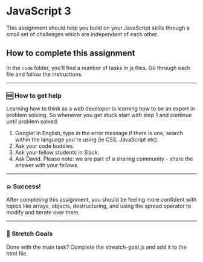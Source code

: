# JavaScript 3

This assignment should help you build on your JavaScript skills through a small set of challenges which are independent of each other.

## How to complete this assignment

In the `code` folder, you'll find a number of tasks in js files. Go through each file and follow the instructions.

---

### :sos: How to get help

Learning how to think as a web developer is learning how to be an expert in problem solving. So whenever you get stuck start with step 1 and continue until problem solved.

1. Google! In English, type in the error message if there is one, search within the language you're using (ie CSS, JavaScript etc).
2. Ask your code buddies.
3. Ask your fellow students in Slack.
4. Ask David. Please note: we are part of a sharing community - share the answer with your fellows.

---

### :boom: Success!

After completing this assignment, you should be feeling more confident with topics like arrays, objects, destructuring, and using the spread operator to modify and iterate over them.

---

### :runner: Stretch Goals

Done with the main task? Complete the streatch-goal.js and add it to the html file.
